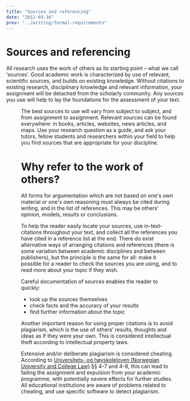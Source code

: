 ```yaml
---
title: "Sources and referencing"
date: "2012-03-16"
prev: "../writing/formal-requirements"
---
```


# Sources and referencing  

All research uses the work of others as its starting point – what we call ‘sources’. Good academic work is characterized by use of relevant, scientific sources, and builds on existing knowledge. Without citations to existing research, disciplinary knowledge and relevant information, your assignment will be detached from the scholarly community. Any sources you use will help to lay the foundations for the assessment of your text.

<Figure
  src="/images/illustrasjoner_kildehenvisning_500x450.png"
  alt="Dialog boxes hanging over an open book"
  caption=""
  type="right"
/>

The best sources to use will vary from subject to subject, and from assignment to assignment. Relevant sources can be found everywhere: in books, articles, websites, news articles, and maps. Use your research question as a guide, and ask your tutors, fellow students and researchers within your field to help you find sources that are appropriate for your discipline. 

# Why refer to the work of others?

All forms for argumentation which are not based on one's own material or one's own reasoning must always be cited during writing, and in the list of references. This may be others' opinion, models, results or conclusions. 

To help the reader easily locate your sources, use in-text-citations throughout your text, and collect all the references you have cited in a reference list at the end. There do exist alternative ways of arranging citations and references (there is some variation between academic disciplines and between publishers), but the principle is the same for all: make it possible for a reader to check the sources you are using, and to read more about your topic if they wish. 

Careful documentation of sources enables the reader to quickly:

- look up the sources themselves
- check facts and the accuracy of your results
- find further information about the topic

Another important reason for using proper citations is to avoid plagiarism, which is the use of others’ results, thoughts and ideas as if they were your own. This is considered intellectual theft according to intellectual property laws.

Extensive and/or deliberate plagiarism is considered cheating. According to [Universitets- og høyskoleloven (Norwegian University and College Law)](https://lovdata.no/dokument/NLE/lov/2005-04-01-15) §§ 4-7 and 4-8, this can lead to failing the assignment and expulsion from your academic programme, with potentially severe effects for further studies. All educational institutions are aware of problems related to cheating, and use specific software to detect plagiarism. 



